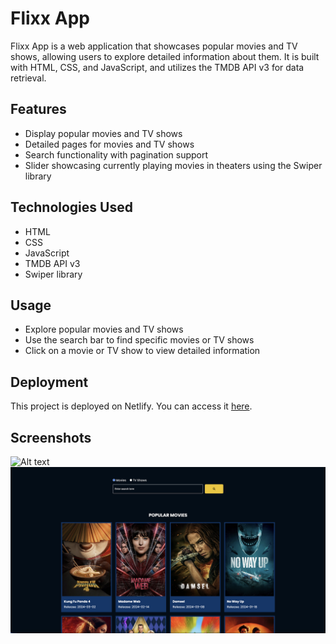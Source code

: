 # Flixx App

Flixx App is a web application that showcases popular movies and TV shows, allowing users to explore detailed information about them. It is built with HTML, CSS, and JavaScript, and utilizes the TMDB API v3 for data retrieval.

## Features

- Display popular movies and TV shows
- Detailed pages for movies and TV shows
- Search functionality with pagination support
- Slider showcasing currently playing movies in theaters using the Swiper library

## Technologies Used

- HTML
- CSS
- JavaScript
- TMDB API v3
- Swiper library

## Usage

- Explore popular movies and TV shows
- Use the search bar to find specific movies or TV shows
- Click on a movie or TV show to view detailed information

## Deployment

This project is deployed on Netlify. You can access it [here](https://flixxmoviesandshows.netlify.app/).

## Screenshots

![Alt text](image.png)
![Alt text](image-1.png)
